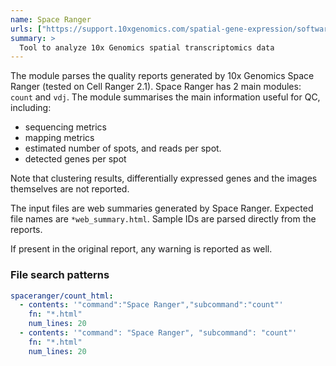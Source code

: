 ```yaml
---
name: Space Ranger
urls: ["https://support.10xgenomics.com/spatial-gene-expression/software/pipelines/latest/what-is-space-ranger"]
summary: >
  Tool to analyze 10x Genomics spatial transcriptomics data
---
```


The module parses the quality reports generated by 10x Genomics Space Ranger
(tested on Cell Ranger 2.1). Space Ranger has 2 main modules: `count` and `vdj`. The module summarises
the main information useful for QC, including:

- sequencing metrics
- mapping metrics
- estimated number of spots, and reads per spot.
- detected genes per spot

Note that clustering results, differentially expressed genes and the images themselves are not reported.

The input files are web summaries generated by Space Ranger. Expected file names are `*web_summary.html`.
Sample IDs are parsed directly from the reports.

If present in the original report, any warning is reported as well.

### File search patterns

```yaml
spaceranger/count_html:
  - contents: '"command":"Space Ranger","subcommand":"count"'
    fn: "*.html"
    num_lines: 20
  - contents: '"command": "Space Ranger", "subcommand": "count"'
    fn: "*.html"
    num_lines: 20
```
